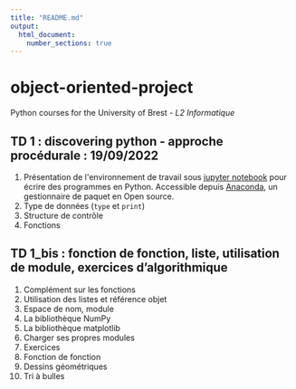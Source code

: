 ```yaml
---
title: "README.md"
output: 
  html_document:
    number_sections: true
---
```


# object-oriented-project
Python courses for the University of Brest - *L2 Informatique* 

## TD 1 : discovering python - approche procédurale : 19/09/2022

1. Présentation de l'environnement de travail sous [jupyter notebook](https://jupyter-notebook.readthedocs.io/en/stable/) pour écrire des programmes en Python. Accessible depuis [Anaconda](https://anaconda.org), un gestionnaire de paquet en Open source. 
1. Type de données (`type` et `print`)
1. Structure de contrôle
1. Fonctions

## TD 1_bis : fonction de fonction, liste, utilisation de module, exercices d’algorithmique

1. Complément sur les fonctions
1. Utilisation des listes et référence objet
1. Espace de nom, module
  1. La bibliothèque NumPy
  1. La bibliothèque matplotlib
  1. Charger ses propres modules
1. Exercices
  1. Fonction de fonction
  1. Dessins géométriques
  1. Tri à bulles

